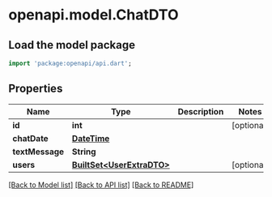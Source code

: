 # openapi.model.ChatDTO

## Load the model package
```dart
import 'package:openapi/api.dart';
```

## Properties
Name | Type | Description | Notes
------------ | ------------- | ------------- | -------------
**id** | **int** |  | [optional] 
**chatDate** | [**DateTime**](DateTime.md) |  | 
**textMessage** | **String** |  | 
**users** | [**BuiltSet&lt;UserExtraDTO&gt;**](UserExtraDTO.md) |  | [optional] 

[[Back to Model list]](../README.md#documentation-for-models) [[Back to API list]](../README.md#documentation-for-api-endpoints) [[Back to README]](../README.md)


